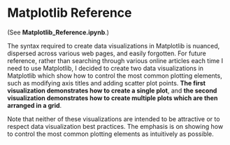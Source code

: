 # Matplotlib Reference
(See **Matplotlib_Reference.ipynb**.)

The syntax required to create data visualizations in Matplotlib is nuanced, dispersed across various web pages, and easily forgotten. For future reference, rather than searching through various online articles each time I need to use Matplotlib, I decided to create two data visualizations in Matplotlib which show how to control the most common plotting elements, such as modifying axis titles and adding scatter plot points. **The first visualization demonstrates how to create a single plot**, and **the second visualization demonstrates how to create multiple plots which are then arranged in a grid**.

Note that neither of these visualizations are intended to be attractive or to respect data visualization best practices. The emphasis is on showing how to control the most common plotting elements as intuitively as possible.
